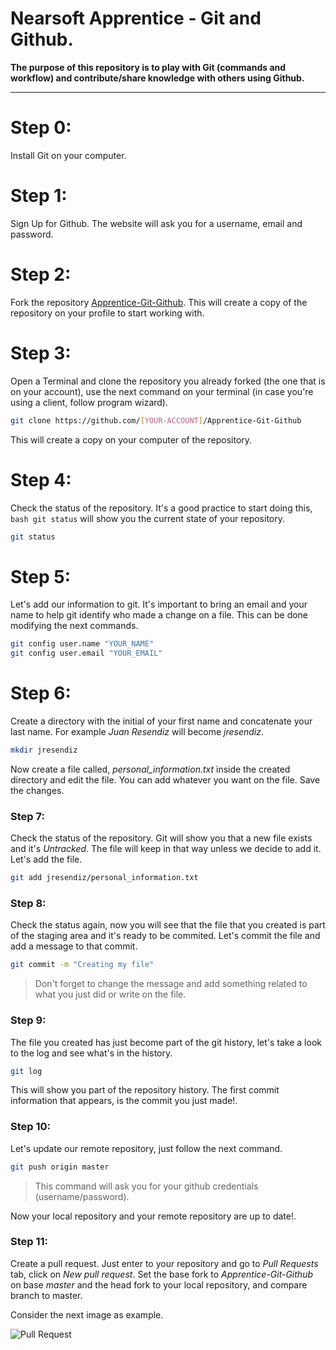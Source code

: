 # Nearsoft Apprentice - Git and Github.

**The purpose of this repository is to play with Git (commands and workflow) and contribute/share knowledge with others using Github.**

---- 
# Step 0:

Install Git on your computer.

# Step 1:

Sign Up for Github. The website will ask you for a username, email and password.

# Step 2:

Fork the repository [Apprentice-Git-Github](https://github.com/NearsoftApprentice/Apprentice-Git-Github). This will create a copy of the repository on your profile to start working with.

# Step 3: 
Open a Terminal and clone the repository you already forked (the one that is on your account), use the next command on your terminal (in case you're using a client, follow program wizard).

```bash
git clone https://github.com/[YOUR-ACCOUNT]/Apprentice-Git-Github
```

This will create a copy on your computer of the repository.

# Step 4:

Check the status of the repository. It's a good practice to start doing this, ```bash git status``` will show you the current state of your repository.

```bash 
git status
```

# Step 5:

Let's add our information to git. It's important to bring an email and your name to help git identify who made a change on a file. This can be done modifying the next commands.

```bash
git config user.name "YOUR_NAME"
git config user.email "YOUR_EMAIL"
```

# Step 6:

Create a directory with the initial of your first name and concatenate your last name. For example _Juan Resendiz_ will become _jresendiz_.

```bash
mkdir jresendiz
```

Now create a file called, _personal_information.txt_ inside the created directory and edit the file. You can add whatever you want on the file. Save the changes.

### Step 7:

Check the status of the repository. Git will show you that a new file exists and it's _Untracked_. The file will keep in that way unless we decide to add it. Let's add the file.

```bash 
git add jresendiz/personal_information.txt
```

### Step 8:

Check the status again, now you will see that the file that you created is part of the staging area and it's ready to be commited. Let's commit the file and add a message to that commit.

```bash
git commit -m "Creating my file"
```
> Don't forget to change the message and add something related to what you just did or write on the file.

### Step 9:

The file you created has just become part of the git history, let's take a look to the log and see what's in the history.

```bash
git log
```

This will show you part of the repository history. The first commit information that appears, is the commit you just made!.

### Step 10:

Let's update our remote repository, just follow the next command.

```bash
git push origin master
```

> This command will ask you for your github credentials (username/password).

Now your local repository and your remote repository are up to date!.


### Step 11:

Create a pull request. Just enter to your repository and go to _Pull Requests_ tab, click on _New pull request_. Set the base fork to _Apprentice-Git-Github_ on base _master_ and the head fork to your local repository, and compare branch to master.

Consider the next image as example.

![Pull Request](https://help.github.com/assets/images/help/pull_requests/choose-head-fork-compare-branch.png)

